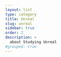 ```yaml
---
layout: list
type: category
title: Unreal
slug: unreal
sidebar: true
order: 2
description: >
  about Studying Unreal 
#grouped: true
---
```

